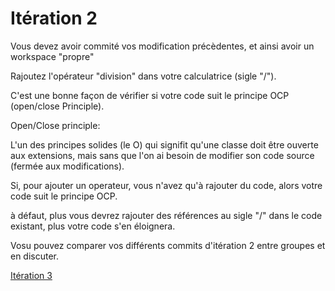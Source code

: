 
# Itération 2

Vous devez avoir commité vos modification précèdentes, et ainsi avoir un workspace "propre"

Rajoutez l'opérateur "division" dans votre calculatrice (sigle "/").

C'est une bonne façon de vérifier si votre code suit le principe OCP (open/close Principle).

Open/Close principle: 

L'un des principes solides (le O) qui signifit qu'une classe doit être ouverte aux extensions, mais sans que l'on ai besoin de modifier son code source (fermée aux modifications).


Si, pour ajouter un operateur, vous n'avez qu'à rajouter du code, alors votre code suit le principe OCP.

à défaut, plus vous devrez rajouter des références au sigle "/" dans le code existant, plus votre code s'en éloignera.

Vosu pouvez comparer vos différents commits d'itération 2 entre groupes et en discuter.


 <a href="/katas/sabords/iteration03.md">Itération 3</a> <br>
 

